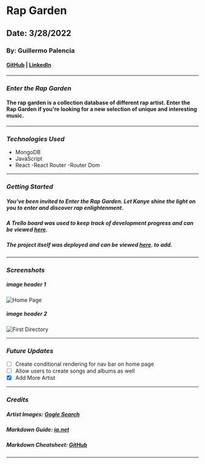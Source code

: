 # Rap Garden

## Date: 3/28/2022

### By: Guillermo Palencia

#### [GitHub](https://github.com/guillermopalencia) | [LinkedIn](https://www.linkedin.com/in/guillermo-palencia/)

---

### **_Enter the Rap Garden_**

#### The rap garden is a collection database of different rap artist. Enter the Rap Garden if you're looking for a new selection of unique and interesting music.

---

### **_Technologies Used_**

- MongoDB
- JavaScript
- React
  -React Router
  -Router Dom

---

### **_Getting Started_**

##### You've been invited to Enter the Rap Garden. Let Kanye shine the light on you to enter and discover rap enlightenment.

##### A Trello board was used to keep track of development progress and can be viewed [here](https://trello.com/b/gsw7XYk5/project-2-rap-garden).

##### The project itself was deployed and can be viewed [here](https://cherry-crumble-36177.herokuapp.com/). to add.

---

### **_Screenshots_**

##### image header 1

![Home Page](https://imgur.com/Xoo1tDF)

##### image header 2

![First Directory](https://imgur.com/a/ogKi0x3)

---

### **_Future Updates_**

- [ ] Create conditional rendering for nav bar on home page
- [ ] Allow users to create songs and albums as well
- [x] Add More Artist

---

### **_Credits_**

##### Artist Images: [Gogle Search](https://google.com)

##### Markdown Guide: [ia.net](https://ia.net/writer/support/general/markdown-guide)

##### Markdown Cheatsheet: [GitHub](https://guides.github.com/pdfs/markdown-cheatsheet-online.pdf)

---
